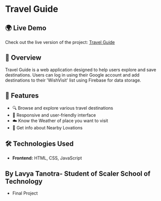 # Travel Guide

## 🌍 Live Demo
Check out the live version of the project: [Travel Guide](https://lavya255.github.io/TravelGuide/)

## 📌 Overview
Travel Guide is a web application designed to help users explore and save destinations. Users can log in using their Google account and add destinations to their 'WishVisit' list using Firebase for data storage.

## 🚀 Features
- 🔍 Browse and explore various travel destinations
- 🎨 Responsive and user-friendly interface
- ☁️ Know the Weather of place you want to visit
- 📍 Get info about Nearby Lovations

## 🛠️ Technologies Used
- **Frontend:** HTML, CSS, JavaScript
## By Lavya Tanotra- Student of Scaler School of Technology
- Final Project 

